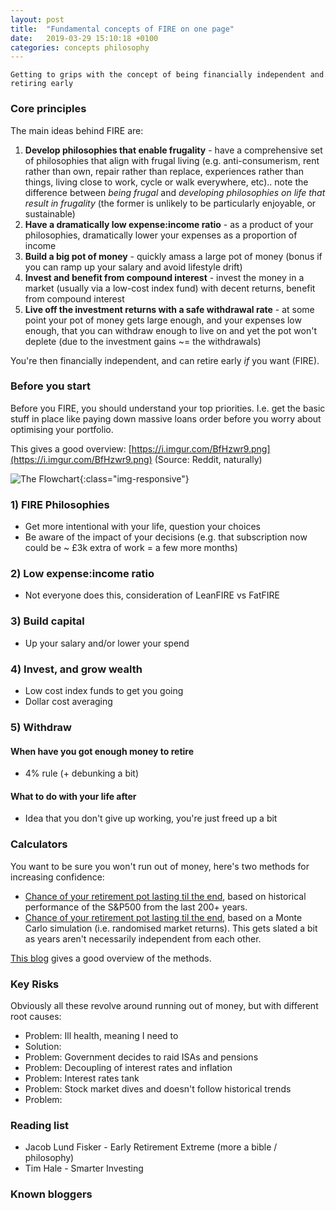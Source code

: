 ```yaml
---
layout: post
title:  "Fundamental concepts of FIRE on one page"
date:   2019-03-29 15:10:18 +0100
categories: concepts philosophy
---
```


`Getting to grips with the concept of being financially independent and retiring early`

### Core principles

The main ideas behind FIRE are:
1. **Develop philosophies that enable frugality** - have a comprehensive set of philosophies that align with frugal living (e.g. anti-consumerism, rent rather than own, repair rather than replace, experiences rather than things, living close to work, cycle or walk everywhere, etc).. note the difference between _being frugal_ and _developing philosophies on life that result in frugality_ (the former is unlikely to be particularly enjoyable, or sustainable)
2. **Have a dramatically low expense:income ratio** - as a product of your philosophies, dramatically lower your expenses as a proportion of income
3. **Build a big pot of money** - quickly amass a large pot of money (bonus if you can ramp up your salary and avoid lifestyle drift)
4. **Invest and benefit from compound interest** - invest the money in a market (usually via a low-cost index fund) with decent returns, benefit from compound interest
5. **Live off the investment returns with a safe withdrawal rate** - at some point your pot of money gets large enough, and your expenses low enough, that you can withdraw enough to live on and yet the pot won't deplete (due to the investment gains ~= the withdrawals)

You're then financially independent, and can retire early _if_ you want (FIRE).

### Before you start

Before you FIRE, you should understand your top priorities. I.e. get the basic stuff in place like paying down massive loans order before you worry about optimising your portfolio.

This gives a good overview: [https://i.imgur.com/BfHzwr9.png](https://i.imgur.com/BfHzwr9.png) (Source: Reddit, naturally)

![The Flowchart](/assets/img/fire/financeflowchart.png){:class="img-responsive"}

### 1) FIRE Philosophies
- Get more intentional with your life, question your choices
- Be aware of the impact of your decisions (e.g. that subscription now could be ~ £3k extra of work = a few more months)

### 2) Low expense:income ratio
- Not everyone does this, consideration of LeanFIRE vs FatFIRE

### 3) Build capital
- Up your salary and/or lower your spend

### 4) Invest, and grow wealth
- Low cost index funds to get you going
- Dollar cost averaging

### 5) Withdraw

#### When have you got enough money to retire
- 4% rule (+ debunking a bit)

#### What to do with your life after

- Idea that you don't give up working, you're just freed up a bit

### Calculators

You want to be sure you won't run out of money, here's two methods for increasing confidence:

- [Chance of your retirement pot lasting til the end](https://www.firecalc.com/index.php), based on historical performance of the S&P500 from the last 200+ years.
- [Chance of your retirement pot lasting til the end](https://docs.google.com/document/d/1dc0ohv6m8PiVPJl5zc47I-JFnD5fjnF7Q0c6pPHPEv4/edit), based on a Monte Carlo simulation (i.e. randomised market returns). This gets slated a bit as years aren't necessarily independent from each other.

[This blog](https://www.sensiblemoney.com/learn/3-ways-to-tell-if-your-retirement-income-plan-will-work/) gives a good overview of the methods.

### Key Risks

Obviously all these revolve around running out of money, but with different root causes:
- Problem: Ill health, meaning I need to
- Solution:
- Problem: Government decides to raid ISAs and pensions
- Problem: Decoupling of interest rates and inflation
- Problem: Interest rates tank
- Problem: Stock market dives and doesn't follow historical trends
- Problem:

### Reading list
- Jacob Lund Fisker - Early Retirement Extreme (more a bible / philosophy)
- Tim Hale - Smarter Investing

### Known bloggers
